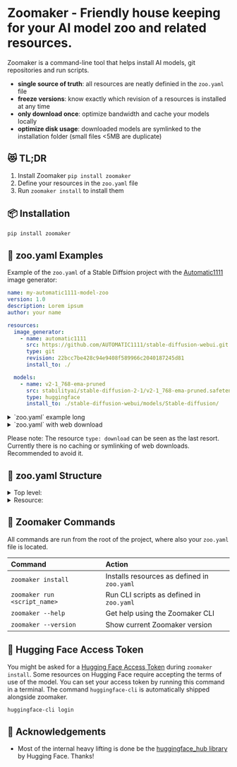 Zoomaker - Friendly house keeping for your AI model zoo and related resources.
========

Zoomaker is a command-line tool that helps install AI models, git repositories and run scripts.

- **single source of truth**: all resources are neatly definied in the `zoo.yaml` file
- **freeze versions**: know exactly which revision of a resources is installed at any time
- **only download once**: optimize bandwidth and cache your models locally
- **optimize disk usage**: downloaded models are symlinked to the installation folder (small files <5MB are duplicate)

## 😻 TL;DR

1. Install Zoomaker `pip install zoomaker`
2. Define your resources in the `zoo.yaml` file
3. Run `zoomaker install` to install them


## 📦 Installation

```bash
pip install zoomaker
```

## 🦁 zoo.yaml Examples

Example of the `zoo.yaml` of a Stable Diffsion project with the [Automatic1111](https://github.com/AUTOMATIC1111/stable-diffusion-webui) image generator:

```yaml
name: my-automatic1111-model-zoo
version: 1.0
description: Lorem ipsum
author: your name

resources:
  image_generator:
    - name: automatic1111
      src: https://github.com/AUTOMATIC1111/stable-diffusion-webui.git
      type: git
      revision: 22bcc7be428c94e9408f589966c2040187245d81
      install_to: ./

  models:
    - name: v2-1_768-ema-pruned
      src: stabilityai/stable-diffusion-2-1/v2-1_768-ema-pruned.safetensors
      type: huggingface
      install_to: ./stable-diffusion-webui/models/Stable-diffusion/
```

<details>
<summary>`zoo.yaml` example long</summary>

```yaml
name: my-automatic1111-model-zoo
version: 1.0
description: Lorem ipsum
author: your name

aliases:
  image_generator: &image_generator ./
  models: &models ./stable-diffusion-webui/models/Stable-diffusion/
  controlnet: &controlnet ./stable-diffusion-webui/models/ControlNet/
  embeddings: &embeddings ./stable-diffusion-webui/embeddings/
  extensions: &extensions ./stable-diffusion-webui/extensions/

resources:
  image_generator:
    - name: automatic1111
      src: https://github.com/AUTOMATIC1111/stable-diffusion-webui.git
      type: git
      revision: 22bcc7be428c94e9408f589966c2040187245d81
      install_to: *image_generator

  models:
    - name: v1-5-pruned-emaonly
      src: runwayml/stable-diffusion-v1-5/v1-5-pruned-emaonly.safetensors
      type: huggingface
      install_to: *models

  controlnet:
    - name: control_sd15_canny
      src: lllyasviel/ControlNet/models/control_sd15_canny.pth
      type: huggingface
      install_to: *controlnet

  embeddings:
    - name: midjourney-style
      src: sd-concepts-library/midjourney-style/learned_embeds.bin
      type: huggingface
      install_to: *embeddings
      rename_to: midjourney-style.bin
    - name: moebius
      src: sd-concepts-library/moebius/learned_embeds.bin
      type: huggingface
      install_to: *embeddings
      rename_to: moebius.bin

  extensions:
    - name: sd-webui-tunnels
      src: https://github.com/Bing-su/sd-webui-tunnels.git
      type: git
      install_to: *extensions

scripts:
  start: |
    cd /home/$(whoami)/stable-diffusion-webui/
    ./webui.sh
```
</details>

<details>
<summary>`zoo.yaml` with web download</summary>

```yaml
models:
  resources:
    - name: analog-diffusion-v1
      src: https://civitai.com/api/download/models/1344
      type: download
      install_to: ./stable-diffusion-webui/models/Stable-diffusion/
      rename_to: analog-diffusion-v1.safetensors
```
</details>

Please note:
The resource `type: download` can be seen as the last resort. Currently there is no caching or symlinking of web downloads. Recommended to avoid it.

## 🧮 zoo.yaml Structure

<details>
<summary>Top level:</summary>

- `name` (mandatory)
- `version`, `description`, `author`, `aliases` (optional)
- `resources` (mandatory) : `<group-name>` : `[]` (array of resources)
- `scripts` (optional) : `<script-name>`
</details>

<details>
<summary>Resource:</summary>

- `name`, `src`, `type`, `install_to` (mandatory)
- `rename_to` (optional)
- `revision` (optional), if none is defined the latest version from the main branch is downloaded
- `type` can either be `git`, `huggingface` or `download`
</details>

## 🧞 Zoomaker Commands

All commands are run from the root of the project, where also your `zoo.yaml` file is located.

| Command                | Action                                           |
| :--------------------- | :----------------------------------------------- |
| `zoomaker install`          | Installs resources as defined in `zoo.yaml`                           |
| `zoomaker run <script_name>`    | Run CLI scripts as defined in `zoo.yaml` |
| `zoomaker --help` | Get help using the Zoomaker CLI                     |
| `zoomaker --version` | Show current Zoomaker version                     |

## 🤗 Hugging Face Access Token

You might be asked for a [Hugging Face Access Token](https://huggingface.co/docs/hub/security-tokens) during `zoomaker install`. Some resources on Hugging Face require accepting the terms of use of the model. You can set your access token by running this command in a terminal. The command `huggingface-cli` is automatically shipped alongside zoomaker.

```bash
huggingface-cli login
```

## 🙏 Acknowledgements
- Most of the internal heavy lifting is done be the [huggingface_hub library](https://huggingface.co/docs/huggingface_hub/guides/download) by Hugging Face. Thanks!
